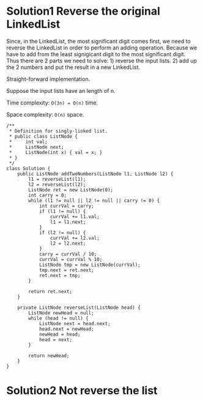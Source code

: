 # Solution1 Reverse the original LinkedList

Since, in the LinkedList, the most significant digit comes first, we need to reverse the LinkedList in order to perform an adding operation. Because we have to add from the least signigicant digit to the most significant digit. Thus there are 2 parts we need to solve: 1) reverse the input lists. 2) add up the 2 numbers and put the result in a new LinkedList. 

Straight-forward implementation. 

Suppose the input lists have an length of n.

Time complexity: `O(3n) = O(n)` time. 

Space complexity: `O(n)` space. 

```
/**
 * Definition for singly-linked list.
 * public class ListNode {
 *     int val;
 *     ListNode next;
 *     ListNode(int x) { val = x; }
 * }
 */
class Solution {
    public ListNode addTwoNumbers(ListNode l1, ListNode l2) {
        l1 = reverseList(l1);
        l2 = reverseList(l2);
        ListNode ret = new ListNode(0);
        int carry = 0;
        while (l1 != null || l2 != null || carry != 0) {
            int currVal = carry;
            if (l1 != null) {
                currVal += l1.val;
                l1 = l1.next;
            }
            if (l2 != null) {
                currVal += l2.val;
                l2 = l2.next;
            }
            carry = currVal / 10;
            currVal = currVal % 10;
            ListNode tmp = new ListNode(currVal);
            tmp.next = ret.next;
            ret.next = tmp;
        }
        
        return ret.next;
    }
    
    private ListNode reverseList(ListNode head) {
        ListNode newHead = null;
        while (head != null) {
            ListNode next = head.next;
            head.next = newHead;
            newHead = head;
            head = next;
        }
        
        return newHead;
    }
}
```

# Solution2 Not reverse the list

```
```

